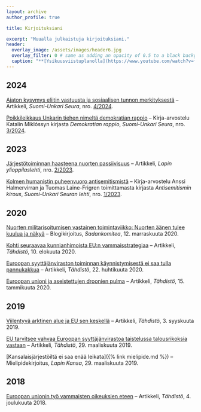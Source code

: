 ```yaml
---
layout: archive
author_profile: true

title: Kirjoituksiani

excerpt: "Muualla julkaistuja kirjoituksiani."
header:
  overlay_image: /assets/images/header6.jpg
  overlay_filter: 0 # same as adding an opacity of 0.5 to a black background
  caption: "**[Ysikuusviistuplanolla](https://www.youtube.com/watch?v=fprk3gPk-UI)**"
---
```


## 2024
[Ajaton kysymys eliitin vastuusta ja sosiaalisen tunnon merkityksestä](https://suomiunkari.fi/kulttuuri/ajaton-kysymys-eliitin-vastuusta-ja-sosiaalisen-tunnon-merkityksesta/) – Artikkeli, *Suomi-Unkari Seura*, nro. [4/2024](https://suomiunkari.fi/lehti/4-2024/).

[Poikkileikkaus Unkarin tiehen nimeltä demokratian rappio](https://suomiunkari.fi/yhteiskunta/poikkileikkaus-unkarin-tiehen-nimelta-demokratian-rappio/) – 
Kirja-arvostelu Katalin Miklóssyn kirjasta *Demokratian rappio*, *Suomi-Unkari Seura*, nro. [3/2024](https://suomiunkari.fi/lehti/numero-2024-03//).

## 2023
[Järjestötoiminnan haasteena nuorten passiivisuus](https://lapinylioppilaslehti.fi/2023/05/30/jarjestotoiminnan-haasteena-nuorten-passiivisuus/) – Artikkeli, *Lapin ylioppilaslehti*, nro. [2/2023](https://www.lehtiluukku.fi/lue/lapin_ylioppilaslehti/02-2023/352136.html).

[Kolmen humanistin puheenvuoro antisemitismistä](/assets/images/kuvat/SUS_lehtijuttu_012023.jpeg) – Kirja-arvostelu Anssi Halmervirran ja Tuomas Laine-Frigren 
toimittamasta kirjasta *Antisemitismin kirous*, *Suomi-Unkari Seuran lehti*, nro. [1/2023](https://suomiunkari.fi/lehti/1-2023/).

## 2020
[Nuorten militarisoitumisen vastainen toimintaviikko: Nuorten äänen tulee kuulua ja näkyä](https://www.sadankomitea.fi/nuorten-militarisoitumisen-vastainen-toimintaviikko-nuorten-aanen-tulee-kuulua-ja-nakya/ "Nuorten militarisoitumisen vastainen toimintaviikko: Nuorten äänen tulee kuulua ja näkyä") – Blogikirjoitus, *Sadankomitea*, 12. marraskuuta 2020.

[Kohti seuraavaa kunnianhimoista EU:n vammaisstrategiaa](http://tahdistolehti.fi/kohti-seuraavaa-kunnianhimoista-eun-vammaisstrategiaa/?fbclid=IwAR07iplNwS1bd_hxAgWONviPsO4EH9V4EEMJfgNyFlXSOOQ6eg0kkVm8fDY "Kohti seuraavaa kunnianhimoista EU:n vammaisstrategiaa") – Artikkeli, *Tähdistö*, 10. elokuuta 2020.

[Euroopan syyttäjänviraston toiminnan käynnistymisestä ei saa tulla pannukakkua](http://tahdistolehti.fi/euroopan-syyttajanviraston-toiminnan-kaynnistymisesta-ei-saa-tulla-pannukakkua/ "Euroopan syyttäjänviraston toiminnan käynnistymisestä ei saa tulla pannukakkua") – Artikkeli, *Tähdistö*, 22. huhtikuuta 2020.

[Euroopan unioni ja aseistettujen droonien pulma](http://tahdistolehti.fi/euroopan-unioni-ja-aseistettujen-droonien-pulma/ "Euroopan unioni ja aseistettujen droonien pulma") – Artikkeli, *Tähdistö*, 15. tammikuuta 2020.

## 2019
[Viilentyvä arktinen alue ja EU sen keskellä](http://tahdistolehti.fi/viilentyva-arktinen-alue-ja-eu-sen-keskella/ "Viilentyvä arktinen alue ja EU sen keskellä") – Artikkeli, *Tähdistö*, 3. syyskuuta 2019.

[EU tarvitsee vahvaa Euroopan syyttäjänvirastoa taistelussa talousrikoksia vastaan](http://tahdistolehti.fi/eu-tarvitsee-vahvaa-euroopan-syyttajanvirastoa-taistelussa-talousrikoksia-vastaan/ "EU tarvitsee vahvaa Euroopan syyttäjänvirastoa taistelussa talousrikoksia vastaan") – Artikkeli, *Tähdistö*, 29. maaliskuuta 2019.

[Kansalaisjärjestöiltä ei saa enää leikata]({% link mielipide.md %}) – Mielipidekirjoitus, *Lapin Kansa*, 29. maaliskuuta 2019.

## 2018
[Euroopan unionin työ vammaisten oikeuksien eteen](http://tahdistolehti.fi/euroopan-unionin-tyo-vammaisten-oikeuksien-eteen/ "Euroopan unionin työ vammaisten oikeuksien eteen") – Artikkeli, *Tähdistö*, 4. joulukuuta 2018.
